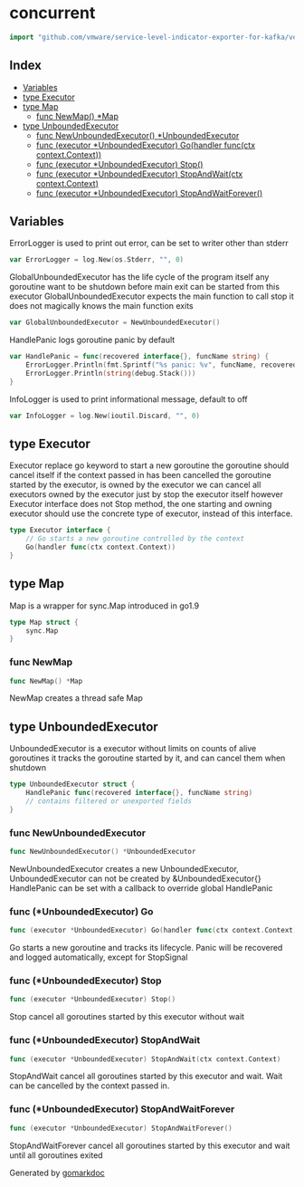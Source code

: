 <!-- Code generated by gomarkdoc. DO NOT EDIT -->

# concurrent

```go
import "github.com/vmware/service-level-indicator-exporter-for-kafka/vendor/github.com/modern-go/concurrent"
```

## Index

- [Variables](<#variables>)
- [type Executor](<#type-executor>)
- [type Map](<#type-map>)
  - [func NewMap() *Map](<#func-newmap>)
- [type UnboundedExecutor](<#type-unboundedexecutor>)
  - [func NewUnboundedExecutor() *UnboundedExecutor](<#func-newunboundedexecutor>)
  - [func (executor *UnboundedExecutor) Go(handler func(ctx context.Context))](<#func-unboundedexecutor-go>)
  - [func (executor *UnboundedExecutor) Stop()](<#func-unboundedexecutor-stop>)
  - [func (executor *UnboundedExecutor) StopAndWait(ctx context.Context)](<#func-unboundedexecutor-stopandwait>)
  - [func (executor *UnboundedExecutor) StopAndWaitForever()](<#func-unboundedexecutor-stopandwaitforever>)


## Variables

ErrorLogger is used to print out error, can be set to writer other than stderr

```go
var ErrorLogger = log.New(os.Stderr, "", 0)
```

GlobalUnboundedExecutor has the life cycle of the program itself any goroutine want to be shutdown before main exit can be started from this executor GlobalUnboundedExecutor expects the main function to call stop it does not magically knows the main function exits

```go
var GlobalUnboundedExecutor = NewUnboundedExecutor()
```

HandlePanic logs goroutine panic by default

```go
var HandlePanic = func(recovered interface{}, funcName string) {
    ErrorLogger.Println(fmt.Sprintf("%s panic: %v", funcName, recovered))
    ErrorLogger.Println(string(debug.Stack()))
}
```

InfoLogger is used to print informational message, default to off

```go
var InfoLogger = log.New(ioutil.Discard, "", 0)
```

## type Executor

Executor replace go keyword to start a new goroutine the goroutine should cancel itself if the context passed in has been cancelled the goroutine started by the executor, is owned by the executor we can cancel all executors owned by the executor just by stop the executor itself however Executor interface does not Stop method, the one starting and owning executor should use the concrete type of executor, instead of this interface.

```go
type Executor interface {
    // Go starts a new goroutine controlled by the context
    Go(handler func(ctx context.Context))
}
```

## type Map

Map is a wrapper for sync.Map introduced in go1.9

```go
type Map struct {
    sync.Map
}
```

### func NewMap

```go
func NewMap() *Map
```

NewMap creates a thread safe Map

## type UnboundedExecutor

UnboundedExecutor is a executor without limits on counts of alive goroutines it tracks the goroutine started by it, and can cancel them when shutdown

```go
type UnboundedExecutor struct {
    HandlePanic func(recovered interface{}, funcName string)
    // contains filtered or unexported fields
}
```

### func NewUnboundedExecutor

```go
func NewUnboundedExecutor() *UnboundedExecutor
```

NewUnboundedExecutor creates a new UnboundedExecutor, UnboundedExecutor can not be created by &UnboundedExecutor\{\} HandlePanic can be set with a callback to override global HandlePanic

### func \(\*UnboundedExecutor\) Go

```go
func (executor *UnboundedExecutor) Go(handler func(ctx context.Context))
```

Go starts a new goroutine and tracks its lifecycle. Panic will be recovered and logged automatically, except for StopSignal

### func \(\*UnboundedExecutor\) Stop

```go
func (executor *UnboundedExecutor) Stop()
```

Stop cancel all goroutines started by this executor without wait

### func \(\*UnboundedExecutor\) StopAndWait

```go
func (executor *UnboundedExecutor) StopAndWait(ctx context.Context)
```

StopAndWait cancel all goroutines started by this executor and wait. Wait can be cancelled by the context passed in.

### func \(\*UnboundedExecutor\) StopAndWaitForever

```go
func (executor *UnboundedExecutor) StopAndWaitForever()
```

StopAndWaitForever cancel all goroutines started by this executor and wait until all goroutines exited



Generated by [gomarkdoc](<https://github.com/princjef/gomarkdoc>)
